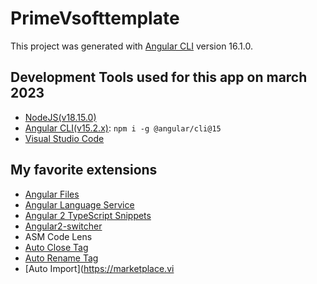 # PrimeVsofttemplate

This project was generated with [Angular CLI](https://github.com/angular/angular-cli) version 16.1.0.

## Development Tools used for this app on march 2023

- [NodeJS(v18.15.0)](https://nodejs.org/)
- [Angular CLI(v15.2.x)](https://www.npmjs.com/package/@angular/cli): `npm i -g @angular/cli@15`
- [Visual Studio Code](https://code.visualstudio.com/)

## My favorite extensions

- [Angular Files](https://marketplace.visualstudio.com/items?itemName=alexiv.vscode-angular2-files)
- [Angular Language Service](https://marketplace.visualstudio.com/items?itemName=Angular.ng-template)
- [Angular 2 TypeScript Snippets](https://marketplace.visualstudio.com/items?itemName=johnpapa.Angular2)
- [Angular2-switcher](https://marketplace.visualstudio.com/items?itemName=infinity1207.angular2-switcher)
- ASM Code Lens
- [Auto Close Tag](https://marketplace.visualstudio.com/items?itemName=formulahendry.auto-close-tag)
- [Auto Rename Tag](https://marketplace.visualstudio.com/items?itemName=formulahendry.auto-rename-tag)
- [Auto Import](https://marketplace.vi
